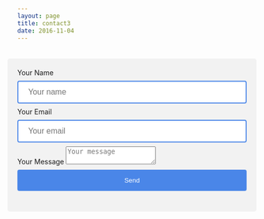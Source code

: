 ```yaml
---
layout: page
title: contact3
date: 2016-11-04
---
```

<style>
input[type=text] {
    width: 100%;
    padding: 12px 20px;
    margin: 8px 0;
    display: inline-block;
    border: 2px solid #4a86e8;
    border-radius: 4px;
    box-sizing: border-box;
    font-size: 16px;
}
input[type=email] {
    width: 100%;
    padding: 12px 20px;
    margin: 8px 0;
    display: inline-block;
    border: 2px solid #4a86e8;
    border-radius: 4px;
    box-sizing: border-box;
    font-size: 16px;
}
input[type=submit] {
    width: 100%;
    background-color: #4a86e8;
    color: white;
    padding: 14px 20px;
    margin: 8px 0;
    border: none;
    border-radius: 4px;
    cursor: pointer;
}
input[type=submit]:hover {
    background-color: #45a049;
}
input[type=message] {
    width: 130px;
    box-sizing: border-box;
    border: 2px solid #4a86e8;
    border-radius: 4px;
    font-size: 16px;
    background-color: #d9d9d9;
    background-position: 10px 10px;
    background-repeat: no-repeat;
    padding: 12px 20px 12px 40px;
    -webkit-transition: width 0.4s ease-in-out;
    transition: width 0.4s ease-in-out;
}

input[type=message]:focus {
    width: 100%;
    height: 150px;
    padding: 12px 20px 12px 40px;
    box-sizing: border-box;
    border: 2px solid #4a86e8;
    border-radius: 4px;
    background-color: white;
    font-size: 16px;
resize: none;
}

div {
    border-radius: 5px;
    background-color: #f2f2f2;
    padding: 20px;
}
</style>
<div>
    <form id="https://formspree.io/rbm@awstrol.com" method="POST">
        <label for="name">Your Name</label>
        <input type="text" name="name" placeholder="Your name">
        <label for="_replyto">Your Email</label>
        <input type="email" name="_replyto" placeholder="Your email">
        <input type="hidden" name="_subject" value="Website contact" />
        <label for="message">Your Message</label>
        <textarea name="message" placeholder="Your message"></textarea>
        <input type="text" name="_gotcha" style="display:none" />
        <input type="submit" value="Send">
    </form>
</div>
<script>
    var contactform =  document.getElementById('contactform');
    contactform.setAttribute('action', '//formspree.io/' + 'rbm' + '@' + 'awstrol' + '.' + 'com');
</script>


